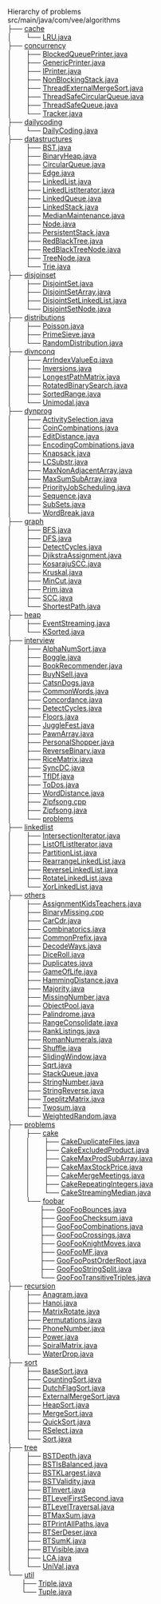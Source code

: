 Hierarchy of problems<br />
src/main/java/com/vee/algorithms<br />
├── [cache](https://github.com/veegit/Algorithms/blob/master/src/main/java/com/vee/algorithms/cache)<br />
│  └── [LRU.java](https://github.com/veegit/Algorithms/blob/master/src/main/java/com/vee/algorithms/cache/LRU.java)<br />
├── [concurrency](https://github.com/veegit/Algorithms/blob/master/src/main/java/com/vee/algorithms/concurrency)<br />
│  ├── [BlockedQueuePrinter.java](https://github.com/veegit/Algorithms/blob/master/src/main/java/com/vee/algorithms/concurrency/BlockedQueuePrinter.java)<br />
│  ├── [GenericPrinter.java](https://github.com/veegit/Algorithms/blob/master/src/main/java/com/vee/algorithms/concurrency/GenericPrinter.java)<br />
│  ├── [IPrinter.java](https://github.com/veegit/Algorithms/blob/master/src/main/java/com/vee/algorithms/concurrency/IPrinter.java)<br />
│  ├── [NonBlockingStack.java](https://github.com/veegit/Algorithms/blob/master/src/main/java/com/vee/algorithms/concurrency/NonBlockingStack.java)<br />
│  ├── [ThreadExternalMergeSort.java](https://github.com/veegit/Algorithms/blob/master/src/main/java/com/vee/algorithms/concurrency/ThreadExternalMergeSort.java)<br />
│  ├── [ThreadSafeCircularQueue.java](https://github.com/veegit/Algorithms/blob/master/src/main/java/com/vee/algorithms/concurrency/ThreadSafeCircularQueue.java)<br />
│  ├── [ThreadSafeQueue.java](https://github.com/veegit/Algorithms/blob/master/src/main/java/com/vee/algorithms/concurrency/ThreadSafeQueue.java)<br />
│  └── [Tracker.java](https://github.com/veegit/Algorithms/blob/master/src/main/java/com/vee/algorithms/concurrency/Tracker.java)<br />
├── [dailycoding](https://github.com/veegit/Algorithms/blob/master/src/main/java/com/vee/algorithms/dailycoding)<br />
│  └── [DailyCoding.java](https://github.com/veegit/Algorithms/blob/master/src/main/java/com/vee/algorithms/dailycoding/DailyCoding.java)<br />
├── [datastructures](https://github.com/veegit/Algorithms/blob/master/src/main/java/com/vee/algorithms/datastructures)<br />
│  ├── [BST.java](https://github.com/veegit/Algorithms/blob/master/src/main/java/com/vee/algorithms/datastructures/BST.java)<br />
│  ├── [BinaryHeap.java](https://github.com/veegit/Algorithms/blob/master/src/main/java/com/vee/algorithms/datastructures/BinaryHeap.java)<br />
│  ├── [CircularQueue.java](https://github.com/veegit/Algorithms/blob/master/src/main/java/com/vee/algorithms/datastructures/CircularQueue.java)<br />
│  ├── [Edge.java](https://github.com/veegit/Algorithms/blob/master/src/main/java/com/vee/algorithms/datastructures/Edge.java)<br />
│  ├── [LinkedList.java](https://github.com/veegit/Algorithms/blob/master/src/main/java/com/vee/algorithms/datastructures/LinkedList.java)<br />
│  ├── [LinkedListIterator.java](https://github.com/veegit/Algorithms/blob/master/src/main/java/com/vee/algorithms/datastructures/LinkedListIterator.java)<br />
│  ├── [LinkedQueue.java](https://github.com/veegit/Algorithms/blob/master/src/main/java/com/vee/algorithms/datastructures/LinkedQueue.java)<br />
│  ├── [LinkedStack.java](https://github.com/veegit/Algorithms/blob/master/src/main/java/com/vee/algorithms/datastructures/LinkedStack.java)<br />
│  ├── [MedianMaintenance.java](https://github.com/veegit/Algorithms/blob/master/src/main/java/com/vee/algorithms/datastructures/MedianMaintenance.java)<br />
│  ├── [Node.java](https://github.com/veegit/Algorithms/blob/master/src/main/java/com/vee/algorithms/datastructures/Node.java)<br />
│  ├── [PersistentStack.java](https://github.com/veegit/Algorithms/blob/master/src/main/java/com/vee/algorithms/datastructures/PersistentStack.java)<br />
│  ├── [RedBlackTree.java](https://github.com/veegit/Algorithms/blob/master/src/main/java/com/vee/algorithms/datastructures/RedBlackTree.java)<br />
│  ├── [RedBlackTreeNode.java](https://github.com/veegit/Algorithms/blob/master/src/main/java/com/vee/algorithms/datastructures/RedBlackTreeNode.java)<br />
│  ├── [TreeNode.java](https://github.com/veegit/Algorithms/blob/master/src/main/java/com/vee/algorithms/datastructures/TreeNode.java)<br />
│  └── [Trie.java](https://github.com/veegit/Algorithms/blob/master/src/main/java/com/vee/algorithms/datastructures/Trie.java)<br />
├── [disjoinset](https://github.com/veegit/Algorithms/blob/master/src/main/java/com/vee/algorithms/disjoinset)<br />
│  ├── [DisjointSet.java](https://github.com/veegit/Algorithms/blob/master/src/main/java/com/vee/algorithms/disjoinset/DisjointSet.java)<br />
│  ├── [DisjointSetArray.java](https://github.com/veegit/Algorithms/blob/master/src/main/java/com/vee/algorithms/disjoinset/DisjointSetArray.java)<br />
│  ├── [DisjointSetLinkedList.java](https://github.com/veegit/Algorithms/blob/master/src/main/java/com/vee/algorithms/disjoinset/DisjointSetLinkedList.java)<br />
│  └── [DisjointSetNode.java](https://github.com/veegit/Algorithms/blob/master/src/main/java/com/vee/algorithms/disjoinset/DisjointSetNode.java)<br />
├── [distributions](https://github.com/veegit/Algorithms/blob/master/src/main/java/com/vee/algorithms/distributions)<br />
│  ├── [Poisson.java](https://github.com/veegit/Algorithms/blob/master/src/main/java/com/vee/algorithms/distributions/Poisson.java)<br />
│  ├── [PrimeSieve.java](https://github.com/veegit/Algorithms/blob/master/src/main/java/com/vee/algorithms/distributions/PrimeSieve.java)<br />
│  └── [RandomDistribution.java](https://github.com/veegit/Algorithms/blob/master/src/main/java/com/vee/algorithms/distributions/RandomDistribution.java)<br />
├── [divnconq](https://github.com/veegit/Algorithms/blob/master/src/main/java/com/vee/algorithms/divnconq)<br />
│  ├── [ArrIndexValueEq.java](https://github.com/veegit/Algorithms/blob/master/src/main/java/com/vee/algorithms/divnconq/ArrIndexValueEq.java)<br />
│  ├── [Inversions.java](https://github.com/veegit/Algorithms/blob/master/src/main/java/com/vee/algorithms/divnconq/Inversions.java)<br />
│  ├── [LongestPathMatrix.java](https://github.com/veegit/Algorithms/blob/master/src/main/java/com/vee/algorithms/divnconq/LongestPathMatrix.java)<br />
│  ├── [RotatedBinarySearch.java](https://github.com/veegit/Algorithms/blob/master/src/main/java/com/vee/algorithms/divnconq/RotatedBinarySearch.java)<br />
│  ├── [SortedRange.java](https://github.com/veegit/Algorithms/blob/master/src/main/java/com/vee/algorithms/divnconq/SortedRange.java)<br />
│  └── [Unimodal.java](https://github.com/veegit/Algorithms/blob/master/src/main/java/com/vee/algorithms/divnconq/Unimodal.java)<br />
├── [dynprog](https://github.com/veegit/Algorithms/blob/master/src/main/java/com/vee/algorithms/dynprog)<br />
│  ├── [ActivitySelection.java](https://github.com/veegit/Algorithms/blob/master/src/main/java/com/vee/algorithms/dynprog/ActivitySelection.java)<br />
│  ├── [CoinCombinations.java](https://github.com/veegit/Algorithms/blob/master/src/main/java/com/vee/algorithms/dynprog/CoinCombinations.java)<br />
│  ├── [EditDistance.java](https://github.com/veegit/Algorithms/blob/master/src/main/java/com/vee/algorithms/dynprog/EditDistance.java)<br />
│  ├── [EncodingCombinations.java](https://github.com/veegit/Algorithms/blob/master/src/main/java/com/vee/algorithms/dynprog/EncodingCombinations.java)<br />
│  ├── [Knapsack.java](https://github.com/veegit/Algorithms/blob/master/src/main/java/com/vee/algorithms/dynprog/Knapsack.java)<br />
│  ├── [LCSubstr.java](https://github.com/veegit/Algorithms/blob/master/src/main/java/com/vee/algorithms/dynprog/LCSubstr.java)<br />
│  ├── [MaxNonAdjacentArray.java](https://github.com/veegit/Algorithms/blob/master/src/main/java/com/vee/algorithms/dynprog/MaxNonAdjacentArray.java)<br />
│  ├── [MaxSumSubArray.java](https://github.com/veegit/Algorithms/blob/master/src/main/java/com/vee/algorithms/dynprog/MaxSumSubArray.java)<br />
│  ├── [PriorityJobScheduling.java](https://github.com/veegit/Algorithms/blob/master/src/main/java/com/vee/algorithms/dynprog/PriorityJobScheduling.java)<br />
│  ├── [Sequence.java](https://github.com/veegit/Algorithms/blob/master/src/main/java/com/vee/algorithms/dynprog/Sequence.java)<br />
│  ├── [SubSets.java](https://github.com/veegit/Algorithms/blob/master/src/main/java/com/vee/algorithms/dynprog/SubSets.java)<br />
│  └── [WordBreak.java](https://github.com/veegit/Algorithms/blob/master/src/main/java/com/vee/algorithms/dynprog/WordBreak.java)<br />
├── [graph](https://github.com/veegit/Algorithms/blob/master/src/main/java/com/vee/algorithms/graph)<br />
│  ├── [BFS.java](https://github.com/veegit/Algorithms/blob/master/src/main/java/com/vee/algorithms/graph/BFS.java)<br />
│  ├── [DFS.java](https://github.com/veegit/Algorithms/blob/master/src/main/java/com/vee/algorithms/graph/DFS.java)<br />
│  ├── [DetectCycles.java](https://github.com/veegit/Algorithms/blob/master/src/main/java/com/vee/algorithms/graph/DetectCycles.java)<br />
│  ├── [DjikstraAssignment.java](https://github.com/veegit/Algorithms/blob/master/src/main/java/com/vee/algorithms/graph/DjikstraAssignment.java)<br />
│  ├── [KosarajuSCC.java](https://github.com/veegit/Algorithms/blob/master/src/main/java/com/vee/algorithms/graph/KosarajuSCC.java)<br />
│  ├── [Kruskal.java](https://github.com/veegit/Algorithms/blob/master/src/main/java/com/vee/algorithms/graph/Kruskal.java)<br />
│  ├── [MinCut.java](https://github.com/veegit/Algorithms/blob/master/src/main/java/com/vee/algorithms/graph/MinCut.java)<br />
│  ├── [Prim.java](https://github.com/veegit/Algorithms/blob/master/src/main/java/com/vee/algorithms/graph/Prim.java)<br />
│  ├── [SCC.java](https://github.com/veegit/Algorithms/blob/master/src/main/java/com/vee/algorithms/graph/SCC.java)<br />
│  └── [ShortestPath.java](https://github.com/veegit/Algorithms/blob/master/src/main/java/com/vee/algorithms/graph/ShortestPath.java)<br />
├── [heap](https://github.com/veegit/Algorithms/blob/master/src/main/java/com/vee/algorithms/heap)<br />
│  ├── [EventStreaming.java](https://github.com/veegit/Algorithms/blob/master/src/main/java/com/vee/algorithms/heap/EventStreaming.java)<br />
│  └── [KSorted.java](https://github.com/veegit/Algorithms/blob/master/src/main/java/com/vee/algorithms/heap/KSorted.java)<br />
├── [interview](https://github.com/veegit/Algorithms/blob/master/src/main/java/com/vee/algorithms/interview)<br />
│  ├── [AlphaNumSort.java](https://github.com/veegit/Algorithms/blob/master/src/main/java/com/vee/algorithms/interview/AlphaNumSort.java)<br />
│  ├── [Boggle.java](https://github.com/veegit/Algorithms/blob/master/src/main/java/com/vee/algorithms/interview/Boggle.java)<br />
│  ├── [BookRecommender.java](https://github.com/veegit/Algorithms/blob/master/src/main/java/com/vee/algorithms/interview/BookRecommender.java)<br />
│  ├── [BuyNSell.java](https://github.com/veegit/Algorithms/blob/master/src/main/java/com/vee/algorithms/interview/BuyNSell.java)<br />
│  ├── [CatsnDogs.java](https://github.com/veegit/Algorithms/blob/master/src/main/java/com/vee/algorithms/interview/CatsnDogs.java)<br />
│  ├── [CommonWords.java](https://github.com/veegit/Algorithms/blob/master/src/main/java/com/vee/algorithms/interview/CommonWords.java)<br />
│  ├── [Concordance.java](https://github.com/veegit/Algorithms/blob/master/src/main/java/com/vee/algorithms/interview/Concordance.java)<br />
│  ├── [DetectCycles.java](https://github.com/veegit/Algorithms/blob/master/src/main/java/com/vee/algorithms/interview/DetectCycles.java)<br />
│  ├── [Floors.java](https://github.com/veegit/Algorithms/blob/master/src/main/java/com/vee/algorithms/interview/Floors.java)<br />
│  ├── [JuggleFest.java](https://github.com/veegit/Algorithms/blob/master/src/main/java/com/vee/algorithms/interview/JuggleFest.java)<br />
│  ├── [PawnArray.java](https://github.com/veegit/Algorithms/blob/master/src/main/java/com/vee/algorithms/interview/PawnArray.java)<br />
│  ├── [PersonalShopper.java](https://github.com/veegit/Algorithms/blob/master/src/main/java/com/vee/algorithms/interview/PersonalShopper.java)<br />
│  ├── [ReverseBinary.java](https://github.com/veegit/Algorithms/blob/master/src/main/java/com/vee/algorithms/interview/ReverseBinary.java)<br />
│  ├── [RiceMatrix.java](https://github.com/veegit/Algorithms/blob/master/src/main/java/com/vee/algorithms/interview/RiceMatrix.java)<br />
│  ├── [SyncDC.java](https://github.com/veegit/Algorithms/blob/master/src/main/java/com/vee/algorithms/interview/SyncDC.java)<br />
│  ├── [TfIDf.java](https://github.com/veegit/Algorithms/blob/master/src/main/java/com/vee/algorithms/interview/TfIDf.java)<br />
│  ├── [ToDos.java](https://github.com/veegit/Algorithms/blob/master/src/main/java/com/vee/algorithms/interview/ToDos.java)<br />
│  ├── [WordDistance.java](https://github.com/veegit/Algorithms/blob/master/src/main/java/com/vee/algorithms/interview/WordDistance.java)<br />
│  ├── [Zipfsong.cpp](https://github.com/veegit/Algorithms/blob/master/src/main/java/com/vee/algorithms/interview/Zipfsong.cpp)<br />
│  ├── [Zipfsong.java](https://github.com/veegit/Algorithms/blob/master/src/main/java/com/vee/algorithms/interview/Zipfsong.java)<br />
│  └── [problems](https://github.com/veegit/Algorithms/blob/master/src/main/java/com/vee/algorithms/interview/problems)<br />
├── [linkedlist](https://github.com/veegit/Algorithms/blob/master/src/main/java/com/vee/algorithms/linkedlist)<br />
│  ├── [IntersectionIterator.java](https://github.com/veegit/Algorithms/blob/master/src/main/java/com/vee/algorithms/linkedlist/IntersectionIterator.java)<br />
│  ├── [ListOfListIterator.java](https://github.com/veegit/Algorithms/blob/master/src/main/java/com/vee/algorithms/linkedlist/ListOfListIterator.java)<br />
│  ├── [PartitionList.java](https://github.com/veegit/Algorithms/blob/master/src/main/java/com/vee/algorithms/linkedlist/PartitionList.java)<br />
│  ├── [RearrangeLinkedList.java](https://github.com/veegit/Algorithms/blob/master/src/main/java/com/vee/algorithms/linkedlist/RearrangeLinkedList.java)<br />
│  ├── [ReverseLinkedList.java](https://github.com/veegit/Algorithms/blob/master/src/main/java/com/vee/algorithms/linkedlist/ReverseLinkedList.java)<br />
│  ├── [RotateLinkedList.java](https://github.com/veegit/Algorithms/blob/master/src/main/java/com/vee/algorithms/linkedlist/RotateLinkedList.java)<br />
│  └── [XorLinkedList.java](https://github.com/veegit/Algorithms/blob/master/src/main/java/com/vee/algorithms/linkedlist/XorLinkedList.java)<br />
├── [others](https://github.com/veegit/Algorithms/blob/master/src/main/java/com/vee/algorithms/others)<br />
│  ├── [AssignmentKidsTeachers.java](https://github.com/veegit/Algorithms/blob/master/src/main/java/com/vee/algorithms/others/AssignmentKidsTeachers.java)<br />
│  ├── [BinaryMissing.cpp](https://github.com/veegit/Algorithms/blob/master/src/main/java/com/vee/algorithms/others/BinaryMissing.cpp)<br />
│  ├── [CarCdr.java](https://github.com/veegit/Algorithms/blob/master/src/main/java/com/vee/algorithms/others/CarCdr.java)<br />
│  ├── [Combinatorics.java](https://github.com/veegit/Algorithms/blob/master/src/main/java/com/vee/algorithms/others/Combinatorics.java)<br />
│  ├── [CommonPrefix.java](https://github.com/veegit/Algorithms/blob/master/src/main/java/com/vee/algorithms/others/CommonPrefix.java)<br />
│  ├── [DecodeWays.java](https://github.com/veegit/Algorithms/blob/master/src/main/java/com/vee/algorithms/others/DecodeWays.java)<br />
│  ├── [DiceRoll.java](https://github.com/veegit/Algorithms/blob/master/src/main/java/com/vee/algorithms/others/DiceRoll.java)<br />
│  ├── [Duplicates.java](https://github.com/veegit/Algorithms/blob/master/src/main/java/com/vee/algorithms/others/Duplicates.java)<br />
│  ├── [GameOfLife.java](https://github.com/veegit/Algorithms/blob/master/src/main/java/com/vee/algorithms/others/GameOfLife.java)<br />
│  ├── [HammingDistance.java](https://github.com/veegit/Algorithms/blob/master/src/main/java/com/vee/algorithms/others/HammingDistance.java)<br />
│  ├── [Majority.java](https://github.com/veegit/Algorithms/blob/master/src/main/java/com/vee/algorithms/others/Majority.java)<br />
│  ├── [MissingNumber.java](https://github.com/veegit/Algorithms/blob/master/src/main/java/com/vee/algorithms/others/MissingNumber.java)<br />
│  ├── [ObjectPool.java](https://github.com/veegit/Algorithms/blob/master/src/main/java/com/vee/algorithms/others/ObjectPool.java)<br />
│  ├── [Palindrome.java](https://github.com/veegit/Algorithms/blob/master/src/main/java/com/vee/algorithms/others/Palindrome.java)<br />
│  ├── [RangeConsolidate.java](https://github.com/veegit/Algorithms/blob/master/src/main/java/com/vee/algorithms/others/RangeConsolidate.java)<br />
│  ├── [RankListings.java](https://github.com/veegit/Algorithms/blob/master/src/main/java/com/vee/algorithms/others/RankListings.java)<br />
│  ├── [RomanNumerals.java](https://github.com/veegit/Algorithms/blob/master/src/main/java/com/vee/algorithms/others/RomanNumerals.java)<br />
│  ├── [Shuffle.java](https://github.com/veegit/Algorithms/blob/master/src/main/java/com/vee/algorithms/others/Shuffle.java)<br />
│  ├── [SlidingWindow.java](https://github.com/veegit/Algorithms/blob/master/src/main/java/com/vee/algorithms/others/SlidingWindow.java)<br />
│  ├── [Sqrt.java](https://github.com/veegit/Algorithms/blob/master/src/main/java/com/vee/algorithms/others/Sqrt.java)<br />
│  ├── [StackQueue.java](https://github.com/veegit/Algorithms/blob/master/src/main/java/com/vee/algorithms/others/StackQueue.java)<br />
│  ├── [StringNumber.java](https://github.com/veegit/Algorithms/blob/master/src/main/java/com/vee/algorithms/others/StringNumber.java)<br />
│  ├── [StringReverse.java](https://github.com/veegit/Algorithms/blob/master/src/main/java/com/vee/algorithms/others/StringReverse.java)<br />
│  ├── [ToeplitzMatrix.java](https://github.com/veegit/Algorithms/blob/master/src/main/java/com/vee/algorithms/others/ToeplitzMatrix.java)<br />
│  ├── [Twosum.java](https://github.com/veegit/Algorithms/blob/master/src/main/java/com/vee/algorithms/others/Twosum.java)<br />
│  └── [WeightedRandom.java](https://github.com/veegit/Algorithms/blob/master/src/main/java/com/vee/algorithms/others/WeightedRandom.java)<br />
├── [problems](https://github.com/veegit/Algorithms/blob/master/src/main/java/com/vee/algorithms/problems)<br />
│  ├── [cake](https://github.com/veegit/Algorithms/blob/master/src/main/java/com/vee/algorithms/problems/cake)<br />
│  │  ├── [CakeDuplicateFiles.java](https://github.com/veegit/Algorithms/blob/master/src/main/java/com/vee/algorithms/problems/cake/CakeDuplicateFiles.java)<br />
│  │  ├── [CakeExcludedProduct.java](https://github.com/veegit/Algorithms/blob/master/src/main/java/com/vee/algorithms/problems/cake/CakeExcludedProduct.java)<br />
│  │  ├── [CakeMaxProdSubArray.java](https://github.com/veegit/Algorithms/blob/master/src/main/java/com/vee/algorithms/problems/cake/CakeMaxProdSubArray.java)<br />
│  │  ├── [CakeMaxStockPrice.java](https://github.com/veegit/Algorithms/blob/master/src/main/java/com/vee/algorithms/problems/cake/CakeMaxStockPrice.java)<br />
│  │  ├── [CakeMergeMeetings.java](https://github.com/veegit/Algorithms/blob/master/src/main/java/com/vee/algorithms/problems/cake/CakeMergeMeetings.java)<br />
│  │  ├── [CakeRepeatingIntegers.java](https://github.com/veegit/Algorithms/blob/master/src/main/java/com/vee/algorithms/problems/cake/CakeRepeatingIntegers.java)<br />
│  │  └── [CakeStreamingMedian.java](https://github.com/veegit/Algorithms/blob/master/src/main/java/com/vee/algorithms/problems/cake/CakeStreamingMedian.java)<br />
│  └── [foobar](https://github.com/veegit/Algorithms/blob/master/src/main/java/com/vee/algorithms/problems/foobar)<br />
│    ├── [GooFooBounces.java](https://github.com/veegit/Algorithms/blob/master/src/main/java/com/vee/algorithms/problems/foobar/GooFooBounces.java)<br />
│    ├── [GooFooChecksum.java](https://github.com/veegit/Algorithms/blob/master/src/main/java/com/vee/algorithms/problems/foobar/GooFooChecksum.java)<br />
│    ├── [GooFooCombinations.java](https://github.com/veegit/Algorithms/blob/master/src/main/java/com/vee/algorithms/problems/foobar/GooFooCombinations.java)<br />
│    ├── [GooFooCrossings.java](https://github.com/veegit/Algorithms/blob/master/src/main/java/com/vee/algorithms/problems/foobar/GooFooCrossings.java)<br />
│    ├── [GooFooKnightMoves.java](https://github.com/veegit/Algorithms/blob/master/src/main/java/com/vee/algorithms/problems/foobar/GooFooKnightMoves.java)<br />
│    ├── [GooFooMF.java](https://github.com/veegit/Algorithms/blob/master/src/main/java/com/vee/algorithms/problems/foobar/GooFooMF.java)<br />
│    ├── [GooFooPostOrderRoot.java](https://github.com/veegit/Algorithms/blob/master/src/main/java/com/vee/algorithms/problems/foobar/GooFooPostOrderRoot.java)<br />
│    ├── [GooFooStringSplit.java](https://github.com/veegit/Algorithms/blob/master/src/main/java/com/vee/algorithms/problems/foobar/GooFooStringSplit.java)<br />
│    └── [GooFooTransitiveTriples.java](https://github.com/veegit/Algorithms/blob/master/src/main/java/com/vee/algorithms/problems/foobar/GooFooTransitiveTriples.java)<br />
├── [recursion](https://github.com/veegit/Algorithms/blob/master/src/main/java/com/vee/algorithms/recursion)<br />
│  ├── [Anagram.java](https://github.com/veegit/Algorithms/blob/master/src/main/java/com/vee/algorithms/recursion/Anagram.java)<br />
│  ├── [Hanoi.java](https://github.com/veegit/Algorithms/blob/master/src/main/java/com/vee/algorithms/recursion/Hanoi.java)<br />
│  ├── [MatrixRotate.java](https://github.com/veegit/Algorithms/blob/master/src/main/java/com/vee/algorithms/recursion/MatrixRotate.java)<br />
│  ├── [Permutations.java](https://github.com/veegit/Algorithms/blob/master/src/main/java/com/vee/algorithms/recursion/Permutations.java)<br />
│  ├── [PhoneNumber.java](https://github.com/veegit/Algorithms/blob/master/src/main/java/com/vee/algorithms/recursion/PhoneNumber.java)<br />
│  ├── [Power.java](https://github.com/veegit/Algorithms/blob/master/src/main/java/com/vee/algorithms/recursion/Power.java)<br />
│  ├── [SpiralMatrix.java](https://github.com/veegit/Algorithms/blob/master/src/main/java/com/vee/algorithms/recursion/SpiralMatrix.java)<br />
│  └── [WaterDrop.java](https://github.com/veegit/Algorithms/blob/master/src/main/java/com/vee/algorithms/recursion/WaterDrop.java)<br />
├── [sort](https://github.com/veegit/Algorithms/blob/master/src/main/java/com/vee/algorithms/sort)<br />
│  ├── [BaseSort.java](https://github.com/veegit/Algorithms/blob/master/src/main/java/com/vee/algorithms/sort/BaseSort.java)<br />
│  ├── [CountingSort.java](https://github.com/veegit/Algorithms/blob/master/src/main/java/com/vee/algorithms/sort/CountingSort.java)<br />
│  ├── [DutchFlagSort.java](https://github.com/veegit/Algorithms/blob/master/src/main/java/com/vee/algorithms/sort/DutchFlagSort.java)<br />
│  ├── [ExternalMergeSort.java](https://github.com/veegit/Algorithms/blob/master/src/main/java/com/vee/algorithms/sort/ExternalMergeSort.java)<br />
│  ├── [HeapSort.java](https://github.com/veegit/Algorithms/blob/master/src/main/java/com/vee/algorithms/sort/HeapSort.java)<br />
│  ├── [MergeSort.java](https://github.com/veegit/Algorithms/blob/master/src/main/java/com/vee/algorithms/sort/MergeSort.java)<br />
│  ├── [QuickSort.java](https://github.com/veegit/Algorithms/blob/master/src/main/java/com/vee/algorithms/sort/QuickSort.java)<br />
│  ├── [RSelect.java](https://github.com/veegit/Algorithms/blob/master/src/main/java/com/vee/algorithms/sort/RSelect.java)<br />
│  └── [Sort.java](https://github.com/veegit/Algorithms/blob/master/src/main/java/com/vee/algorithms/sort/Sort.java)<br />
├── [tree](https://github.com/veegit/Algorithms/blob/master/src/main/java/com/vee/algorithms/tree)<br />
│  ├── [BSTDepth.java](https://github.com/veegit/Algorithms/blob/master/src/main/java/com/vee/algorithms/tree/BSTDepth.java)<br />
│  ├── [BSTIsBalanced.java](https://github.com/veegit/Algorithms/blob/master/src/main/java/com/vee/algorithms/tree/BSTIsBalanced.java)<br />
│  ├── [BSTKLargest.java](https://github.com/veegit/Algorithms/blob/master/src/main/java/com/vee/algorithms/tree/BSTKLargest.java)<br />
│  ├── [BSTValidity.java](https://github.com/veegit/Algorithms/blob/master/src/main/java/com/vee/algorithms/tree/BSTValidity.java)<br />
│  ├── [BTInvert.java](https://github.com/veegit/Algorithms/blob/master/src/main/java/com/vee/algorithms/tree/BTInvert.java)<br />
│  ├── [BTLevelFirstSecond.java](https://github.com/veegit/Algorithms/blob/master/src/main/java/com/vee/algorithms/tree/BTLevelFirstSecond.java)<br />
│  ├── [BTLevelTraversal.java](https://github.com/veegit/Algorithms/blob/master/src/main/java/com/vee/algorithms/tree/BTLevelTraversal.java)<br />
│  ├── [BTMaxSum.java](https://github.com/veegit/Algorithms/blob/master/src/main/java/com/vee/algorithms/tree/BTMaxSum.java)<br />
│  ├── [BTPrintAllPaths.java](https://github.com/veegit/Algorithms/blob/master/src/main/java/com/vee/algorithms/tree/BTPrintAllPaths.java)<br />
│  ├── [BTSerDeser.java](https://github.com/veegit/Algorithms/blob/master/src/main/java/com/vee/algorithms/tree/BTSerDeser.java)<br />
│  ├── [BTSumK.java](https://github.com/veegit/Algorithms/blob/master/src/main/java/com/vee/algorithms/tree/BTSumK.java)<br />
│  ├── [BTVisible.java](https://github.com/veegit/Algorithms/blob/master/src/main/java/com/vee/algorithms/tree/BTVisible.java)<br />
│  ├── [LCA.java](https://github.com/veegit/Algorithms/blob/master/src/main/java/com/vee/algorithms/tree/LCA.java)<br />
│  └── [UniVal.java](https://github.com/veegit/Algorithms/blob/master/src/main/java/com/vee/algorithms/tree/UniVal.java)<br />
└── [util](https://github.com/veegit/Algorithms/blob/master/src/main/java/com/vee/algorithms/util)<br />
  ├── [Triple.java](https://github.com/veegit/Algorithms/blob/master/src/main/java/com/vee/algorithms/util/Triple.java)<br />
  └── [Tuple.java](https://github.com/veegit/Algorithms/blob/master/src/main/java/com/vee/algorithms/util/Tuple.java)<br />
